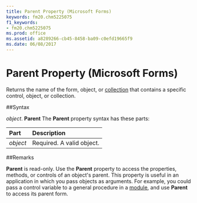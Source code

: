 ```yaml
---
title: Parent Property (Microsoft Forms)
keywords: fm20.chm5225075
f1_keywords:
- fm20.chm5225075
ms.prod: office
ms.assetid: a8289266-cb45-8458-ba09-c0efd19665f9
ms.date: 06/08/2017
---
```



# Parent Property (Microsoft Forms)



Returns the name of the form, object, or [collection](../../Glossary/vbe-glossary.md) that contains a specific control, object, or collection.

##Syntax

_object_. **Parent**
The  **Parent** property syntax has these parts:


|**Part**|**Description**|
|:-----|:-----|
| _object_|Required. A valid object.|

##Remarks

**Parent** is read-only.
Use the  **Parent** property to access the properties, methods, or controls of an object's parent.
This property is useful in an application in which you pass objects as arguments. For example, you could pass a control variable to a general procedure in a [module](../../Glossary/vbe-glossary.md), and use  **Parent** to access its parent form.

